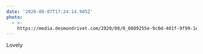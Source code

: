 ```yaml
---
date: '2020-08-07T17:24:14.905Z'
photo:
  - >-
    https://media.desmondrivet.com/2020/08/0_6089255e-9c0d-401f-9f99-1eed77240275.jpg
---
```


Lovely
